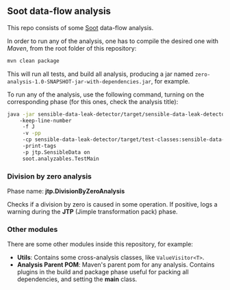 ## Soot data-flow analysis

This repo consists of some [Soot](https://sable.github.io/soot/) data-flow analysis.

In order to run any of the analysis, one has to compile the desired one with *Maven*, from the root folder
of this repository:

```bash
mvn clean package
```

This will run all tests, and build all analysis, producing a jar named 
`zero-analysis-1.0-SNAPSHOT-jar-with-dependencies.jar`, for example.

To run any of the analysis, use the following command, turning on the corresponding phase (for this 
ones, check the analysis title):
````bash
java -jar sensible-data-leak-detector/target/sensible-data-leak-detector-1.0-SNAPSHOT-jar-with-dependencies.jar 
    -keep-line-number 
     -f J 
     -v -pp 
     -cp sensible-data-leak-detector/target/test-classes:sensible-data-leak-detector/target/classes 
     -print-tags 
     -p jtp.SensibleData on 
     soot.analyzables.TestMain
````

### Division by zero analysis
Phase name: **jtp.DivisionByZeroAnalysis**

Checks if a division by zero is caused in some operation. If positive, logs a warning during the 
**JTP** (Jimple transformation pack) phase.


### Other modules
There are some other modules inside this repository, for example:
- **Utils**: Contains some cross-analysis classes, like `ValueVisitor<T>`.
- **Analysis Parent POM**: Maven's parent pom for any analysis. Contains plugins in the build and
package phase useful for packing all dependencies, and setting the **main** class.
